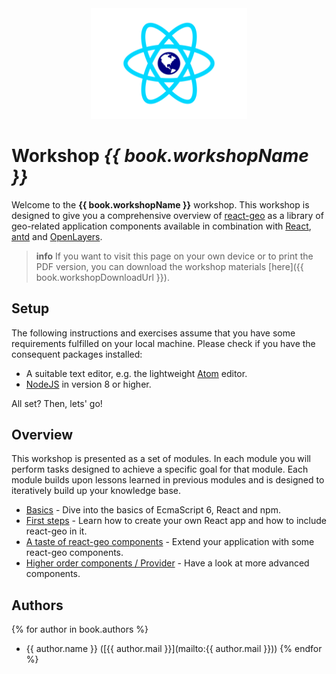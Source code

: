 <center><img src="images/react-geo-logo.svg" style="width: 250px;"/></center>

# Workshop *{{ book.workshopName }}*

Welcome to the **{{ book.workshopName }}** workshop. This workshop is designed to 
give you a comprehensive overview of [react-geo](https://github.com/terrestris/react-geo) 
as a library of geo-related application components available in combination with
[React](https://github.com/facebook/react), [antd](https://github.com/ant-design/ant-design) 
and [OpenLayers](https://github.com/openlayers/openlayers).

> **info**
> If you want to visit this page on your own device or to print the PDF version,
> you can download the workshop materials [here]({{ book.workshopDownloadUrl }}).

## Setup

The following instructions and exercises assume that you have some requirements
fulfilled on your local machine. Please check if you have the consequent
packages installed:
  * A suitable text editor, e.g. the lightweight [Atom](https://atom.io/) editor.
  * [NodeJS](https://nodejs.org/en/) in version 8 or higher.

All set? Then, lets' go!

## Overview

This workshop is presented as a set of modules. In each module you will perform 
tasks designed to achieve a specific goal for that module. Each module builds upon 
lessons learned in previous modules and is designed to iteratively build up your 
knowledge base.

* [Basics](./introduction/README.md) - Dive into the basics of EcmaScript 6, React and npm.
* [First steps](first-steps/index.md) - Learn how to create your own React app and how to include react-geo in it.
* [A taste of react-geo components](map-integration/index.md) - Extend your application with some react-geo components.
* [Higher order components / Provider](higher-order-components/general.md) - Have a look at more advanced components.

## Authors

{% for author in book.authors %}
  - {{ author.name }} ([{{ author.mail }}](mailto:{{ author.mail }}))
{% endfor %}
